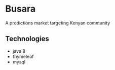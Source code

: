 # Busara
A predictions market targeting Kenyan community

## Technologies 
* java 8
* thymeleaf
* mysql
